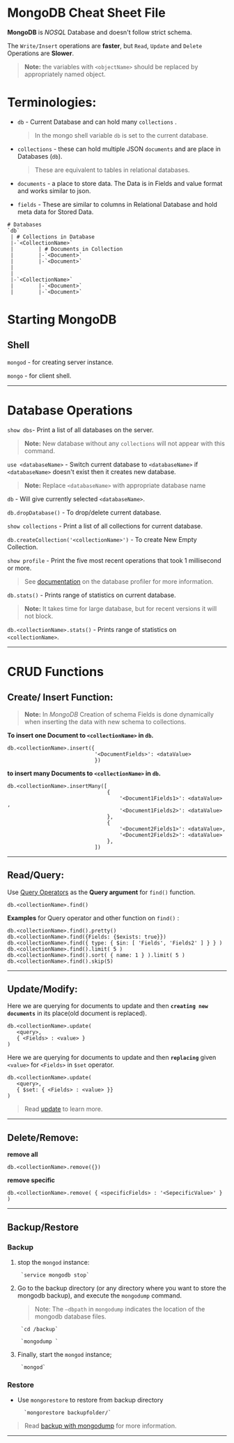 # **MongoDB Cheat Sheet File**

**MongoDB** is *NOSQL* Database and doesn't follow strict schema.

The `Write/Insert` operations are **faster**, but `Read`, `Update` and `Delete` Operations are **Slower**.

> **Note:** the variables with `<objectName>` should be replaced by appropriately named object.

# Terminologies:
* `db` - Current Database and can hold many `collections` .
    > In the mongo shell variable `db` is set to the current database.
* `collections` -  these can hold multiple JSON `documents` and are place in Databases (`db`).
    > These are  equivalent to tables in relational databases.
* `documents` - a place to store data. The Data is in Fields and value format and works similar to json.

* `fields` - These are similar to columns in Relational Database and hold meta data for Stored Data.

```
# Databases
`db`
 | # Collections in Database
 |-`<CollectionName>`
 |        | # Documents in Collection
 |        |-`<Document>`
 |        |-`<Document>`
 |
 |
 |-`<CollectionName>`
 |        |-`<Document>`
 |        |-`<Document>`
```

# Starting MongoDB
## Shell
`mongod` - for creating server instance.

`mongo` - for client shell.

---


# Database Operations
`show dbs`- Print a list of all databases on the server.
> **Note:** New database without any `collections` will not appear with this command.

`use <databaseName>` - Switch current database to `<databaseName>` if `<databaseName>` doesn't exist then it creates new database.
> **Note:** Replace `<databaseName>` with appropriate database name

`db` - Will give currently selected `<databaseName>`.

`db.dropDatabase()` - To drop/delete current database.

`show collections` - Print a list of all collections for current database.

`db.createCollection('<collectionName>')` - To create New Empty Collection.

`show profile` - Print the five most recent operations that took 1 millisecond or more.
>See [documentation](https://docs.mongodb.com/manual/tutorial/manage-the-database-profiler/) on the database profiler for more information.


`db.stats()` - Prints range of statistics on current database.
> **Note:** It takes time for large database, but for recent versions it will not block.

`db.<collectionName>.stats()` - Prints range of statistics on `<collectionName>`.

---

# CRUD Functions
## Create/ Insert Function:
> **Note:** In *MongoDB* Creation of schema Fields is done dynamically when inserting the data with new schema to collections.

**To insert one Document to `<collectionName>` in `db`.**
```
db.<collectionName>.insert({
                            '<DocumentFields>': <dataValue>
                            })
```

**to insert many Documents to `<collectionName>` in `db`.**
```
db.<collectionName>.insertMany([
                                {
                                    '<Document1Fields1>': <dataValue> ,
                                    '<Document1Fields2>': <dataValue>
                                },
                                {
                                    '<Document2Fields1>': <dataValue>,
                                    '<Document2Fields2>': <dataValue>
                                },
                            ])
```
---
## Read/Query:
Use [Query Operators](http://docs.mongodb.org/manual/reference/operator/query/) as the **Query argument** for `find()` function.
```
db.<collectionName>.find()
```

**Examples** for Query operator and other function on `find()` :
```
db.<collectionName>.find().pretty()
db.<collectionName>.find({Fields: {$exists: true}})
db.<collectionName>.find({ type: { $in: [ 'Fields', 'Fields2' ] } } )
db.<collectionName>.find().limit( 5 )
db.<collectionName>.find().sort( { name: 1 } ).limit( 5 )
db.<collectionName>.find().skip(5)
```
---

## Update/Modify:

Here we are querying for documents to update and then **`creating new documents`** in its place(old document is replaced).
```
db.<collectionName>.update(
   <query>,
   { <Fields> : <value> }
)
```

Here we are querying for documents to update and then **`replacing`** given `<value>` for `<Fields>` in `$set` operator.
```
db.<collectionName>.update(
   <query>,
   { $set: { <Fields> : <value> }}
)
```
> Read [update](https://docs.mongodb.com/manual/reference/method/db.collection.update/) to learn more.

---
## Delete/Remove:
**remove all**
```
db.<collectionName>.remove({})
```

**remove specific**
````
db.<collectionName>.remove( { <specificFields> : '<SepecificValue>' } )
````

---

## Backup/Restore
### Backup

1. stop the `mongod` instance:

        `service mongodb stop`

2. Go to the backup directory (or any directory where you want to store the mongodb backup), and execute the `mongodump` command.

    > Note: The `–dbpath` in `mongodump` indicates the location of the mongodb database files.

        `cd /backup`

        `mongodump `

3. Finally, start the `mongod` instance;

        `mongod`

### Restore
* Use `mongorestore` to restore from backup directory

        `mongorestore backupfolder/`

> Read [backup with mongodump](http://docs.mongodb.org/manual/tutorial/backup-with-mongodump/) for more information.

---